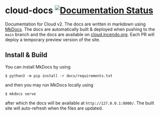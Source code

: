 # cloud-docs [![Documentation Status](https://readthedocs.org/projects/incendocloud/badge/?version=latest)](https://cloud.incendo.org/en/latest/?badge=latest)

Documentation for Cloud v2.
The docs are written in markdown using [MkDocs](https://www.mkdocs.org/).
The docs are automatically built & deployed when pushing to the `main` branch and the docs are available on [cloud.incendo.org](https://cloud.incendo.org).
Each PR will deploy a temporary preview version of the site.

## Install & Build

You can install MkDocs by using
```shell
$ python3 -m pip install -r docs/requirements.txt
```
and then you may run MkDocs locally using
```shell
$ mkdocs serve
```
after which the docs will be available at `http://127.0.0.1:8000/`.
The built site will auto-refresh when the files are updated.